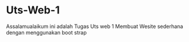 # Uts-Web-1

Assalamualaikum ini adalah Tugas Uts web 1
Membuat Wesite sederhana dengan menggunakan boot strap
